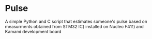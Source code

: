 # Pulse
A simple Python and C script that estimates someone's pulse based on measurments obtained from STM32 IC( installed on Nucleo F411) and Kamami development board
